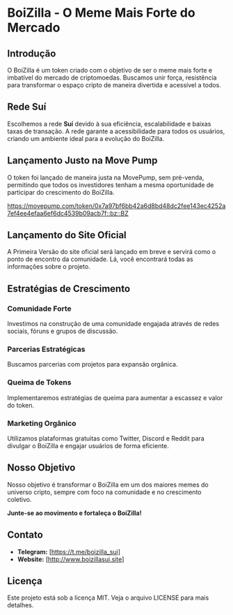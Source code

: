 # BoiZilla - O Meme Mais Forte do Mercado

## Introdução

O BoiZilla é um token criado com o objetivo de ser o meme mais forte e imbatível do mercado de criptomoedas. Buscamos unir força, resistência para transformar o espaço cripto de maneira divertida e acessível a todos.

## Rede Suí

Escolhemos a rede **Suí** devido à sua eficiência, escalabilidade e baixas taxas de transação. A rede garante a acessibilidade para todos os usuários, criando um ambiente ideal para a evolução do BoiZilla.

## Lançamento Justo na Move Pump

O token foi lançado de maneira justa na MovePump, sem pré-venda, permitindo que todos os investidores tenham a mesma oportunidade de participar do crescimento do BoiZilla.

https://movepump.com/token/0x7a97bf6bb42a6d8bd48dc2fee143ec4252a7ef4ee4efaa6ef6dc4539b09acb7f::bz::BZ

## Lançamento do Site Oficial

A Primeira Versão do site oficial será lançado em breve e servirá como o ponto de encontro da comunidade. Lá, você encontrará todas as informações sobre o projeto.

## Estratégias de Crescimento

### Comunidade Forte

Investimos na construção de uma comunidade engajada através de redes sociais, fóruns e grupos de discussão.

### Parcerias Estratégicas

Buscamos parcerias com projetos para expansão orgânica.

### Queima de Tokens

Implementaremos estratégias de queima para aumentar a escassez e valor do token.

### Marketing Orgânico

Utilizamos plataformas gratuitas como Twitter, Discord e Reddit para divulgar o BoiZilla e engajar usuários de forma eficiente.

## Nosso Objetivo

Nosso objetivo é transformar o BoiZilla em um dos maiores memes do universo cripto, sempre com foco na comunidade e no crescimento coletivo.

**Junte-se ao movimento e fortaleça o BoiZilla!**

## Contato

- **Telegram:** [https://t.me/boizilla_sui]
- **Website:** [http://www.boizillasui.site]

## Licença

Este projeto está sob a licença MIT. Veja o arquivo LICENSE para mais detalhes.

